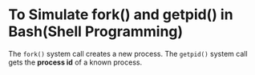 # To Simulate fork() and getpid() in Bash(Shell Programming)

The ```fork()``` system call creates a new process.
The ```getpid()``` system call gets the **process id** of a known process.
